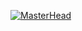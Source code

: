  [![MasterHead](WebDev/blob/main/BasicHTML/images/coding_pusheen.gif)](https://github.com/summeringrid)

